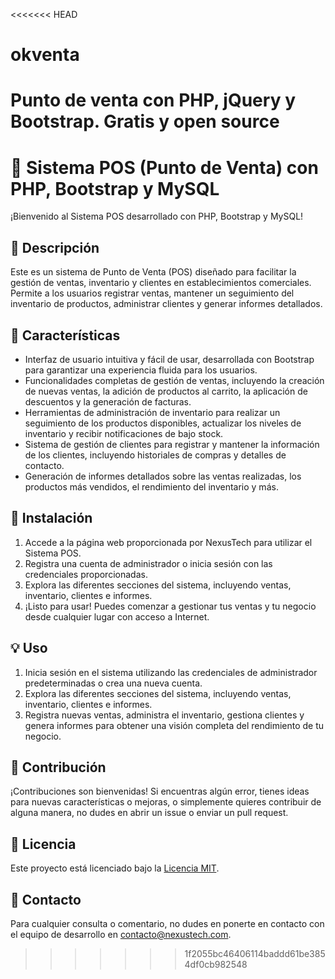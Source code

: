 <<<<<<< HEAD
# okventa
 Punto de venta con PHP, jQuery y Bootstrap. Gratis y open source
=======
# 🛒 Sistema POS (Punto de Venta) con PHP, Bootstrap y MySQL

¡Bienvenido al Sistema POS desarrollado con PHP, Bootstrap y MySQL!

## 📝 Descripción

Este es un sistema de Punto de Venta (POS) diseñado para facilitar la gestión de ventas, inventario y clientes en establecimientos comerciales. Permite a los usuarios registrar ventas, mantener un seguimiento del inventario de productos, administrar clientes y generar informes detallados.

## 🚀 Características

- Interfaz de usuario intuitiva y fácil de usar, desarrollada con Bootstrap para garantizar una experiencia fluida para los usuarios.
- Funcionalidades completas de gestión de ventas, incluyendo la creación de nuevas ventas, la adición de productos al carrito, la aplicación de descuentos y la generación de facturas.
- Herramientas de administración de inventario para realizar un seguimiento de los productos disponibles, actualizar los niveles de inventario y recibir notificaciones de bajo stock.
- Sistema de gestión de clientes para registrar y mantener la información de los clientes, incluyendo historiales de compras y detalles de contacto.
- Generación de informes detallados sobre las ventas realizadas, los productos más vendidos, el rendimiento del inventario y más.

## 🔧 Instalación

1. Accede a la página web proporcionada por NexusTech para utilizar el Sistema POS.
2. Registra una cuenta de administrador o inicia sesión con las credenciales proporcionadas.
3. Explora las diferentes secciones del sistema, incluyendo ventas, inventario, clientes e informes.
4. ¡Listo para usar! Puedes comenzar a gestionar tus ventas y tu negocio desde cualquier lugar con acceso a Internet.

## 💡 Uso

1. Inicia sesión en el sistema utilizando las credenciales de administrador predeterminadas o crea una nueva cuenta.
2. Explora las diferentes secciones del sistema, incluyendo ventas, inventario, clientes e informes.
3. Registra nuevas ventas, administra el inventario, gestiona clientes y genera informes para obtener una visión completa del rendimiento de tu negocio.

## 🤝 Contribución

¡Contribuciones son bienvenidas! Si encuentras algún error, tienes ideas para nuevas características o mejoras, o simplemente quieres contribuir de alguna manera, no dudes en abrir un issue o enviar un pull request.

## 📄 Licencia

Este proyecto está licenciado bajo la [Licencia MIT](LICENSE).

## 📧 Contacto

Para cualquier consulta o comentario, no dudes en ponerte en contacto con el equipo de desarrollo en [contacto@nexustech.com](mailto:contacto@nexustech.com).
>>>>>>> 1f2055bc46406114baddd61be3854df0cb982548
